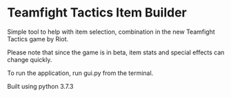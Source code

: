 # Teamfight Tactics Item Builder


Simple tool to help with item selection, combination in the new Teamfight Tactics game by Riot.

Please note that since the game is in beta, item stats and special effects can change quickly. 

To run the application, run gui.py from the terminal.

Built using python 3.7.3

